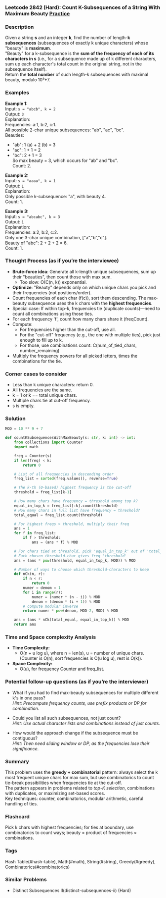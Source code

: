 ### Leetcode 2842 (Hard): Count K-Subsequences of a String With Maximum Beauty [Practice](https://leetcode.com/problems/count-k-subsequences-of-a-string-with-maximum-beauty)

### Description  
Given a string **s** and an integer **k**, find the number of length-**k subsequences** (subsequences of exactly k unique characters) whose "beauty" is **maximum**.  
"Beauty" for a k-subsequence is the **sum of the frequency of each of its characters in s** (i.e., for a subsequence made up of k different characters, sum up each character's total count in the original string, not in the subsequence itself).  
Return the **total number** of such length-k subsequences with maximal beauty, modulo 10⁹+7.

### Examples  

**Example 1:**  
Input: `s = "abcb", k = 2`  
Output: `3`  
Explanation:  
Frequencies: a:1, b:2, c:1.  
All possible 2-char unique subsequences: "ab", "ac", "bc".  
Beauties:  
- "ab": 1 (a) + 2 (b) = 3  
- "ac": 1 + 1 = 2  
- "bc": 2 + 1 = 3  
So max beauty = 3, which occurs for "ab" and "bc".  
Count: 2.

**Example 2:**  
Input: `s = "aaaa", k = 1`  
Output: `1`  
Explanation:  
Only possible k-subsequence: "a", with beauty 4.  
Count: 1.

**Example 3:**  
Input: `s = "abcabc", k = 3`  
Output: `1`  
Explanation:  
Frequencies: a:2, b:2, c:2.  
Only one 3-char unique combination, ["a","b","c"].  
Beauty of "abc": 2 + 2 + 2 = 6.  
Count: 1.

### Thought Process (as if you’re the interviewee)  
- **Brute-force idea**: Generate all k-length unique subsequences, sum up their "beauties", then count those with max sum.  
  - Too slow: O(C(n, k)) exponential.
- **Optimize**: "Beauty" depends only on which unique chars you pick and their frequencies (not positions/order).
- Count frequencies of each char (f(c)), sort them descending. The max-beauty subsequence uses the k chars with the **highest frequencies**.
- Special case: If within top-k, frequencies tie (duplicate counts)—need to count all combinations using those ties.
- For each frequency 'f', count how many chars share it (freqCount).  
- Compute:  
  - For frequencies higher than the cut-off, use all.  
  - For the "cut-off" frequency (e.g., the one with multiple ties), pick just enough to fill up to k.  
  - For those, use combinations count: C(num_of_tied_chars, number_remaining)  
- Multiply the frequency powers for all picked letters, times the combinations for the tie.

### Corner cases to consider  
- Less than k unique characters: return 0.  
- All frequencies are the same.  
- k = 1 or k == total unique chars.  
- Multiple chars tie at cut-off frequency.  
- s is empty.

### Solution

```python
MOD = 10 ** 9 + 7

def countKSubsequencesWithMaxBeauty(s: str, k: int) -> int:
    from collections import Counter
    import math

    freq = Counter(s)
    if len(freq) < k:
        return 0

    # List of all frequencies in descending order
    freq_list = sorted(freq.values(), reverse=True)

    # The k-th (0-based) highest frequency is the cut-off
    threshold = freq_list[k-1]

    # How many chars have frequency = threshold among top k?
    equal_in_top_k = freq_list[:k].count(threshold)
    # How many chars in full list have frequency = threshold?
    total_equal = freq_list.count(threshold)

    # For highest freqs > threshold, multiply their freq
    ans = 1
    for f in freq_list:
        if f > threshold:
            ans = (ans * f) % MOD

    # For chars tied at threshold, pick 'equal_in_top_k' out of 'total_equal' ways
    # Each chosen threshold-char gives freq 'threshold'
    ans = (ans * pow(threshold, equal_in_top_k, MOD)) % MOD

    # Number of ways to choose which threshold-characters to keep
    def nCk(n, r):
        if n < r:
            return 0
        numer = denom = 1
        for i in range(r):
            numer = (numer * (n - i)) % MOD
            denom = (denom * (i + 1)) % MOD
        # compute modular inverse
        return numer * pow(denom, MOD-2, MOD) % MOD

    ans = (ans * nCk(total_equal, equal_in_top_k)) % MOD
    return ans
```

### Time and Space complexity Analysis  

- **Time Complexity:**  
  - O(n + u log u), where n = len(s), u = number of unique chars. (Counter is O(n), sort frequencies is O(u log u), rest is O(k)).
- **Space Complexity:**  
  - O(u), for frequency Counter and freq_list.

### Potential follow-up questions (as if you’re the interviewer)  

- What if you had to find max-beauty subsequences for multiple different k's in one pass?  
  *Hint: Precompute frequency counts, use prefix products or DP for combination.*

- Could you list all such subsequences, not just count?  
  *Hint: Use actual character lists and combinations instead of just counts.*

- How would the approach change if the subsequence must be contiguous?  
  *Hint: Then need sliding window or DP, as the frequencies lose their significance.*

### Summary
This problem uses the **greedy + combinatorial** pattern: always select the k most frequent unique chars for max sum, but use combinatorics to count tie-break possibilities when frequencies tie at the cut-off.  
The pattern appears in problems related to *top-K selection*, combinations with duplicates, or maximizing set-based scores.  
Key techniques: counter, combinatorics, modular arithmetic, careful handling of ties.


### Flashcard
Pick k chars with highest frequencies; for ties at boundary, use combinatorics to count ways; beauty = product of frequencies × combinations.

### Tags
Hash Table(#hash-table), Math(#math), String(#string), Greedy(#greedy), Combinatorics(#combinatorics)

### Similar Problems
- Distinct Subsequences II(distinct-subsequences-ii) (Hard)
